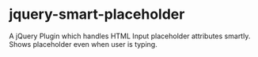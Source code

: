 jquery-smart-placeholder
========================

A jQuery Plugin which handles HTML Input placeholder attributes smartly. Shows placeholder even when user is typing.
